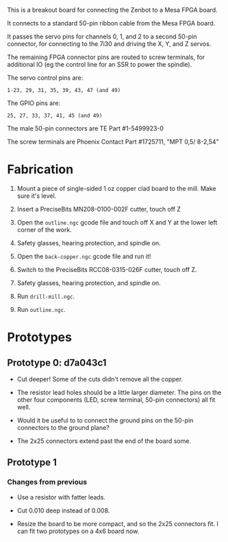 This is a breakout board for connecting the Zenbot to a Mesa FPGA board.

It connects to a standard 50-pin ribbon cable from the Mesa FPGA board.

It passes the servo pins for channels 0, 1, and 2 to a second 50-pin
connector, for connecting to the 7i30 and driving the X, Y, and Z servos.

The remaining FPGA connector pins are routed to screw terminals, for
additional IO (eg the control line for an SSR to power the spindle).

The servo control pins are:

    1-23, 29, 31, 35, 39, 43, 47 (and 49)

The GPIO pins are:

    25, 27, 33, 37, 41, 45 (and 49)

The male 50-pin connectors are TE Part #1-5499923-0

The screw terminals are Phoenix Contact Part #1725711, "MPT 0,5/ 8-2,54"


# Fabrication

1. Mount a piece of single-sided 1 oz copper clad board to the mill.
   Make sure it's level.

2. Insert a PreciseBits MN208-0100-002F cutter, touch off Z

3. Open the `outline.ngc` gcode file and touch off X and Y at the lower
   left corner of the work.

4. Safety glasses, hearing protection, and spindle on.

5. Open the `back-copper.ngc` gcode file and run it!

6. Switch to the PreciseBits RCC08-0315-026F cutter, touch off Z.

7. Safety glasses, hearing protection, and spindle on.

8. Run `drill-mill.ngc`.

9. Run `outline.ngc`.


# Prototypes

## Prototype 0: d7a043c1

* Cut deeper!  Some of the cuts didn't remove all the copper.

* The resistor lead holes should be a little larger diameter.  The pins
  on the other four components (LED, screw terminal, 50-pin connectors)
  all fit well.

* Would it be useful to to connect the ground pins on the 50-pin
  connectors to the ground plane?

* The 2x25 connectors extend past the end of the board some.


## Prototype 1

### Changes from previous

* Use a resistor with fatter leads.

* Cut 0.010 deep instead of 0.008.

* Resize the board to be more compact, and so the 2x25 connectors fit.
  I can fit two prototypes on a 4x6 board now.
